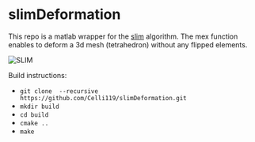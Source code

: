 # slimDeformation
This repo is a matlab wrapper for the [slim](http://cs.nyu.edu/~panozzo/papers/SLIM-2016.pdf) algorithm.
The mex function enables to deform a 3d mesh (tetrahedron) without any flipped elements.

![SLIM](http://igl.ethz.ch/publications/2016-slim.jpg "SLIM")


Build instructions:
- `git clone  --recursive https://github.com/Celli119/slimDeformation.git`
- `mkdir build`
- `cd build`
- `cmake ..`
- `make`
